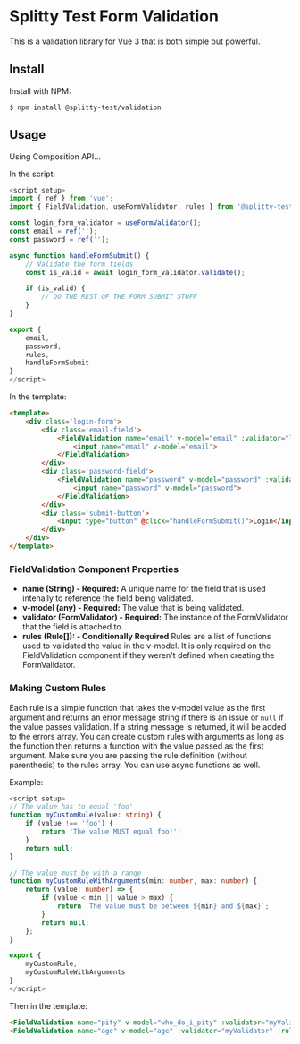 # Splitty Test Form Validation

This is a validation library for Vue 3 that is both simple but powerful.

## Install

Install with NPM:

```
$ npm install @splitty-test/validation
```

## Usage

Using Composition API...

In the script:

```ts
<script setup>
import { ref } from 'vue';
import { FieldValidation, useFormValidator, rules } from '@splitty-test/validation';

const login_form_validator = useFormValidator();
const email = ref('');
const password = ref('');

async function handleFormSubmit() {
    // Validate the form fields
    const is_valid = await login_form_validator.validate();

    if (is_valid) {
        // DO THE REST OF THE FORM SUBMIT STUFF
    }
}

export {
    email,
    password,
    rules,
    handleFormSubmit
}
</script>
```

In the template:

```html
<template>
    <div class='login-form'>
        <div class='email-field'>
            <FieldValidation name="email" v-model="email" :validator="login_form_validator" :rules="[rules.required, rules.email]">
                <input name="email" v-model="email">
            </FieldValidation>
        </div>
        <div class='password-field'>
            <FieldValidation name="password" v-model="password" :validator="login_form_validator" :rules="[rules.required]">
                <input name="password" v-model="password">
            </FieldValidation>
        </div>
        <div class='submit-button'>
            <input type="button" @click="handleFormSubmit()">Login</input>
        </div>
    </div>
</template>
```

### FieldValidation Component Properties

- **name (String) - Required:** A unique name for the field that is used intenally to reference the field being validated.
- **v-model (any) - Required:** The value that is being validated.
- **validator (FormValidator) - Required:** The instance of the FormValidator that the field is attached to.
- **rules (Rule[]): - Conditionally Required** Rules are a list of functions used to validated the value in the v-model. It is only required on the FieldValidation component if they weren't defined when creating the FormValidator.

### Making Custom Rules

Each rule is a simple function that takes the v-model value as the first argument and returns an error message string if there is an issue or `null` if the value passes validation. If a string message is returned, it will be added to the errors array. You can create custom rules with arguments as long as the function then returns a function with the value passed as the first argument. Make sure you are passing the rule definition (without parenthesis) to the rules array. You can use async functions as well.

Example:

```ts
<script setup>
// The value has to equal 'foo'
function myCustomRule(value: string) {
    if (value !== 'foo') {
        return 'The value MUST equal foo!';
    }
    return null;
}

// The value must be with a range
function myCustomRuleWithArguments(min: number, max: number) {
    return (value: number) => {
        if (value < min || value > max) {
            return `The value must be between ${min} and ${max}`;
        }
        return null;
    };
}

export {
    myCustomRule,
    myCustomRuleWithArguments
}
</script>
```

Then in the template:

```html
<FieldValidation name="pity" v-model="who_do_i_pity" :validator="myValidator" :rules="[myCustomRule]">...</FieldVaidation>
<FieldValidation name="age" v-model="age" :validator="myValidator" :rules="[myCustomRuleWithArguments(18, 50)]">...</FieldVaidation>
```
